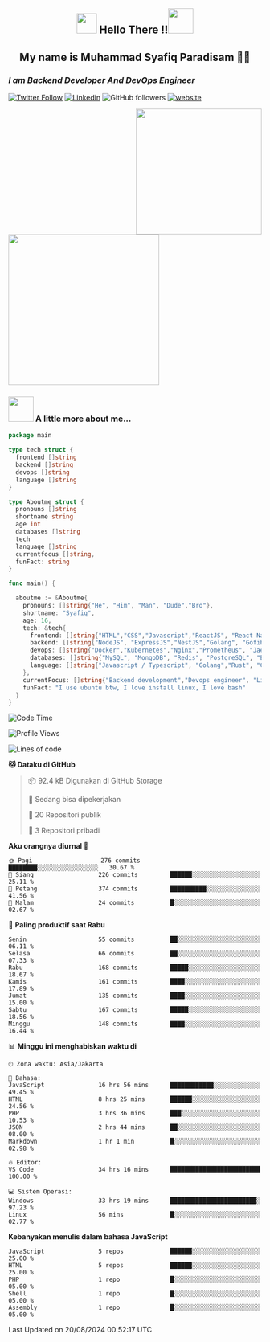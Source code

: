 <h2 align="center"><img src="https://camo.githubusercontent.com/ee9d678a838fdc800a7b1449bae75552c13bfa5afeb275eb6b315e02499c8ba0/68747470733a2f2f656d6f6a69732e736c61636b6d6f6a69732e636f6d2f656d6f6a69732f696d616765732f313533313834393433302f343234362f626c6f622d73756e676c61737365732e6769663f31353331383439343330" width="40"/>
Hello There !!<img src="https://media.giphy.com/media/12oufCB0MyZ1Go/giphy.gif" width="50"></h2>

<h2 align="center">My name is Muhammad Syafiq Paradisam 👋👋</h2>

<h3><em>I am Backend Developer And DevOps Engineer 
</em></h3>

[![Twitter Follow](https://img.shields.io/twitter/follow/misteranmol?label=Follow)](https://x.com/FikkzOutfit)
[![Linkedin](https://img.shields.io/badge/-anmol-blue?style=flat-square&logo=Linkedin&logoColor=white&link=https://www.linkedin.com/in/syafiq-paradisam/)](https://id.linkedin.com/in/syafiq-paradisam-b72749258 )
![GitHub followers](https://img.shields.io/github/followers/syafiqparadisam?label=Follower&style=social)
[![website](https://img.shields.io/badge/Website-46a2f1.svg?&style=flat-square&logo=Google-Chrome&logoColor=white&link=https://anmolsingh.me/)](https://syafiqparadisam.netlify.app)

<img align="right" src="https://external-preview.redd.it/76KI_ztaLr9QvFD3AEtHDIHksWlHp4BXjFEGYdp3ZW0.png?width=640&crop=smart&auto=webp&s=5ead39238a51263833b7684888ec8a3254455609" width="250"/>

<img src="https://dwglogo.com/wp-content/uploads/2017/08/go_speed_of_light.png" width="300"/>

### <img src="https://media.giphy.com/media/VgCDAzcKvsR6OM0uWg/giphy.gif" width="50"> A little more about me...


```go
package main

type tech struct {
  frontend []string
  backend []string
  devops []string
  language []string
}

type Aboutme struct {
  pronouns []string
  shortname string
  age int
  databases []string
  tech
  language []string
  currentfocus []string,
  funFact: string
}

func main() {

  aboutme := &Aboutme{
    pronouns: []string{"He", "Him", "Man", "Dude","Bro"},
    shortname: "Syafiq",
    age: 16,
    tech: &tech{
      frontend: []string{"HTML","CSS","Javascript","ReactJS", "React Native"},
      backend: []string{"NodeJS", "ExpressJS","NestJS","Golang", "Gofiber", "Actixweb"},
      devops: []string{"Docker","Kubernetes","Nginx","Prometheus", "Jaeger", "Grafana", "Linux"},
      databases: []string{"MySQL", "MongoDB", "Redis", "PostgreSQL", "Elastic search"},
      language: []string{"Javascript / Typescript", "Golang","Rust", "C"}
    },
    currentFocus: []string{"Backend development","Devops engineer", "Linuxer"},
    funFact: "I use ubuntu btw, I love install linux, I love bash"
  }
}

```

<!--START_SECTION:waka-->
![Code Time](http://img.shields.io/badge/Code%20Time-50%20hrs%2011%20mins-blue)

![Profile Views](http://img.shields.io/badge/Profil%20dilihat-32-blue)

![Lines of code](https://img.shields.io/badge/Sejak%20Hello%20World%20aku%20telah%20menulis-369.5%20thousand%20baris%20kode-blue)

**🐱 Dataku di GitHub** 

> 📦 92.4 kB Digunakan di GitHub Storage 
 > 
> 💼 Sedang bisa dipekerjakan
 > 
> 📜 20 Repositori publik 
 > 
> 🔑 3 Repositori pribadi 
 > 
**Aku orangnya diurnal 🐤** 

```text
🌞 Pagi                   276 commits         ████████░░░░░░░░░░░░░░░░░   30.67 % 
🌆 Siang                  226 commits         ██████░░░░░░░░░░░░░░░░░░░   25.11 % 
🌃 Petang                 374 commits         ██████████░░░░░░░░░░░░░░░   41.56 % 
🌙 Malam                  24 commits          █░░░░░░░░░░░░░░░░░░░░░░░░   02.67 % 
```
📅 **Paling produktif saat Rabu** 

```text
Senin                    55 commits          ██░░░░░░░░░░░░░░░░░░░░░░░   06.11 % 
Selasa                   66 commits          ██░░░░░░░░░░░░░░░░░░░░░░░   07.33 % 
Rabu                     168 commits         █████░░░░░░░░░░░░░░░░░░░░   18.67 % 
Kamis                    161 commits         ████░░░░░░░░░░░░░░░░░░░░░   17.89 % 
Jumat                    135 commits         ████░░░░░░░░░░░░░░░░░░░░░   15.00 % 
Sabtu                    167 commits         █████░░░░░░░░░░░░░░░░░░░░   18.56 % 
Minggu                   148 commits         ████░░░░░░░░░░░░░░░░░░░░░   16.44 % 
```


📊 **Minggu ini menghabiskan waktu di** 

```text
🕑︎ Zona waktu: Asia/Jakarta

💬 Bahasa: 
JavaScript               16 hrs 56 mins      ████████████░░░░░░░░░░░░░   49.45 % 
HTML                     8 hrs 25 mins       ██████░░░░░░░░░░░░░░░░░░░   24.56 % 
PHP                      3 hrs 36 mins       ███░░░░░░░░░░░░░░░░░░░░░░   10.53 % 
JSON                     2 hrs 44 mins       ██░░░░░░░░░░░░░░░░░░░░░░░   08.00 % 
Markdown                 1 hr 1 min          █░░░░░░░░░░░░░░░░░░░░░░░░   02.98 % 

🔥 Editor: 
VS Code                  34 hrs 16 mins      █████████████████████████   100.00 % 

💻 Sistem Operasi: 
Windows                  33 hrs 19 mins      ████████████████████████░   97.23 % 
Linux                    56 mins             █░░░░░░░░░░░░░░░░░░░░░░░░   02.77 % 
```

**Kebanyakan menulis dalam bahasa JavaScript** 

```text
JavaScript               5 repos             ██████░░░░░░░░░░░░░░░░░░░   25.00 % 
HTML                     5 repos             ██████░░░░░░░░░░░░░░░░░░░   25.00 % 
PHP                      1 repo              █░░░░░░░░░░░░░░░░░░░░░░░░   05.00 % 
Shell                    1 repo              █░░░░░░░░░░░░░░░░░░░░░░░░   05.00 % 
Assembly                 1 repo              █░░░░░░░░░░░░░░░░░░░░░░░░   05.00 % 
```




 Last Updated on 20/08/2024 00:52:17 UTC
<!--END_SECTION:waka-->
